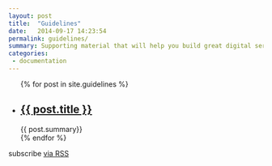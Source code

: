 ```yaml
---
layout: post
title:  "Guidelines"
date:   2014-09-17 14:23:54
permalink: guidelines/
summary: Supporting material that will help you build great digital services
categories:
 - documentation
---
```

<div class="home">

  <ul class="post-list">
    {% for post in site.guidelines %}
      <li>
        <h2>
          <a class="post-link" href="{{ post.url | prepend: site.baseurl }}">{{ post.title }}</a>
        </h2>
        <span>{{ post.summary}}</span>
      </li>
    {% endfor %}
  </ul>

  <p class="rss-subscribe">subscribe <a href="{{ "/feed.xml" | prepend: site.baseurl }}">via RSS</a></p>

</div>
